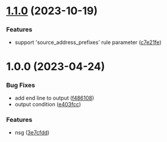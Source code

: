 # [1.1.0](https://github.com/data-platform-hq/terraform-azurerm-network-security-group/compare/v1.0.0...v1.1.0) (2023-10-19)


### Features

* support 'source_address_prefixes' rule parameter ([c7e21fe](https://github.com/data-platform-hq/terraform-azurerm-network-security-group/commit/c7e21fe45d5879f13bbf538a76cfc5864fc41a4b))

# 1.0.0 (2023-04-24)


### Bug Fixes

* add end line to output ([f486108](https://github.com/data-platform-hq/terraform-azurerm-network-security-group/commit/f486108c33bec1c935e0b2ab0dd6fccf5817f52b))
* output condition ([e403fcc](https://github.com/data-platform-hq/terraform-azurerm-network-security-group/commit/e403fcc306dd8eb1310817aee832eabc81282229))


### Features

* nsg ([3e7cfdd](https://github.com/data-platform-hq/terraform-azurerm-network-security-group/commit/3e7cfdd243bd072ec1964e17fd2b653258d0bf2b))

